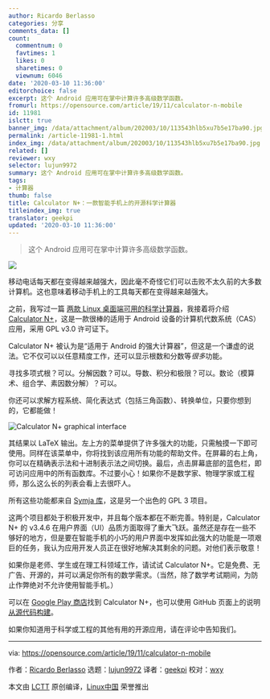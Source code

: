 ```yaml
---
author: Ricardo Berlasso
categories: 分享
comments_data: []
count:
  commentnum: 0
  favtimes: 1
  likes: 0
  sharetimes: 0
  viewnum: 6046
date: '2020-03-10 11:36:00'
editorchoice: false
excerpt: 这个 Android 应用可在掌中计算许多高级数学函数。
fromurl: https://opensource.com/article/19/11/calculator-n-mobile
id: 11981
islctt: true
banner_img: /data/attachment/album/202003/10/113543hlb5xu7b5e17ba90.jpg
permalink: /article-11981-1.html
index_img: /data/attachment/album/202003/10/113543hlb5xu7b5e17ba90.jpg.thumb.jpg
related: []
reviewer: wxy
selector: lujun9972
summary: 这个 Android 应用可在掌中计算许多高级数学函数。
tags:
- 计算器
thumb: false
title: Calculator N+：一款智能手机上的开源科学计算器
titleindex_img: true
translator: geekpi
updated: '2020-03-10 11:36:00'
---
```



> 
> 这个 Android 应用可在掌中计算许多高级数学函数。
> 
> 
> 


![](/data/attachment/album/202003/10/113543hlb5xu7b5e17ba90.jpg)


移动电话每天都在变得越来越强大，因此毫不奇怪它们可以击败不太久前的大多数计算机。这也意味着移动手机上的工具每天都在变得越来越强大。


之前，我写过一篇 [两款 Linux 桌面端可用的科学计算器](/article-9643-1.html)，我接着将介绍 [Calculator N+](https://github.com/tranleduy2000/ncalc)，这是一款很棒的适用于 Android 设备的计算机代数系统（CAS）应用，采用 GPL v3.0 许可证下。


Calculator N+ 被认为是“适用于 Android 的强大计算器”，但这是一个谦虚的说法。它不仅可以以任意精度工作，还可以显示根数和分数等*很多*功能。


寻找多项式根？可以。分解因数？可以。导数、积分和极限？可以。数论（模算术、组合学、素因数分解）？可以。


你还可以求解方程系统、简化表达式（包括三角函数）、转换单位，只要你想到的，它都能做！


![Calculator N+ graphical interface](/data/attachment/album/202003/10/113605xx99l41xj9q4qkyq.png "Calculator N+ graphical interface")


其结果以 LaTeX 输出。左上方的菜单提供了许多强大的功能，只需触摸一下即可使用。同样在该菜单中，你将找到该应用所有功能的帮助文件。在屏幕的右上角，你可以在精确表示法和十进制表示法之间切换。最后，点击屏幕底部的蓝色栏，即可访问应用中的所有函数库。不过要小心！如果你不是数学家、物理学家或工程师，那么这么长的列表会看上去很吓人。


所有这些功能都来自 [Symja 库](https://github.com/axkr/symja_android_library)，这是另一个出色的 GPL 3 项目。


这两个项目都处于积极开发中，并且每个版本都在不断完善。特别是，Calculator N+ 的 v3.4.6 在用户界面（UI）品质方面取得了重大飞跃。虽然还是存在一些不够好的地方，但是要在智能手机的小巧的用户界面中发挥如此强大的功能是一项艰巨的任务，我认为应用开发人员正在很好地解决其剩余的问题。对他们表示敬意！


如果你是老师、学生或在理工科领域工作，请试试 Calculator N+。它是免费、无广告、开源的，并可以满足你所有的数学需求。（当然，除了数学考试期间，为防止作弊绝对不允许使用智能手机。）


可以在 [Google Play 商店](https://play.google.com/store/apps/details?id=com.duy.calculator.free)找到 Calculator N+，也可以使用 GitHub 页面上的说明[从源代码构建](https://github.com/tranleduy2000/ncalc/blob/master/README.md)。


如果你知道用于科学或工程的其他有用的开源应用，请在评论中告知我们。




---


via: <https://opensource.com/article/19/11/calculator-n-mobile>


作者：[Ricardo Berlasso](https://opensource.com/users/rgb-es) 选题：[lujun9972](https://github.com/lujun9972) 译者：[geekpi](https://github.com/geekpi) 校对：[wxy](https://github.com/wxy)


本文由 [LCTT](https://github.com/LCTT/TranslateProject) 原创编译，[Linux中国](https://linux.cn/) 荣誉推出